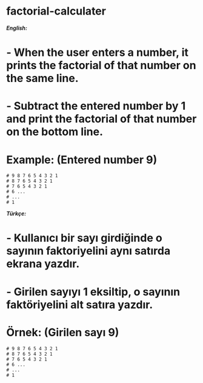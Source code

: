 # factorial-calculater

_**English:**_
# - When the user enters a number, it prints the factorial of that number on the same line.
# - Subtract the entered number by 1 and print the factorial of that number on the bottom line.
# Example: (Entered number 9)

```
# 9 8 7 6 5 4 3 2 1
# 8 7 6 5 4 3 2 1
# 7 6 5 4 3 2 1
# 6 ...
# ...
# 1
```

**_Türkçe:_**
# - Kullanıcı bir sayı girdiğinde o sayının faktoriyelini aynı satırda ekrana yazdır.
# - Girilen sayıyı 1 eksiltip, o sayının faktöriyelini alt satıra yazdır.
# Örnek: (Girilen sayı 9)

```
# 9 8 7 6 5 4 3 2 1
# 8 7 6 5 4 3 2 1
# 7 6 5 4 3 2 1
# 6 ...
# ...
# 1
```
